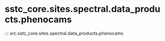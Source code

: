 # sstc_core.sites.spectral.data_products.phenocams

::: src.sstc_core.sites.spectral.data_products.phenocams